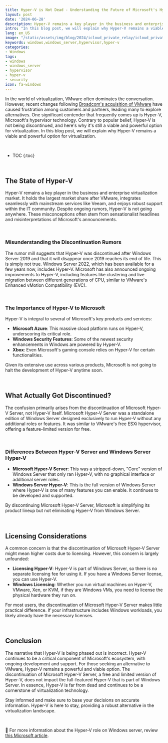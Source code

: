 ```yaml
---
title: Hyper-V is Not Dead - Understanding the Future of Microsoft's Hypervisor
layout: post
date: '2024-06-28'
description: Hyper-V remains a key player in the business and enterprise virtualization market.
intro: "In this blog post, we will explain why Hyper-V remains a viable and powerful option for virtualization."
lang: en_US
image: "/static/assets/img/blog/2024/icloud_private_relay/icloud_private_relay.jpg"
keywords: windows,windows_server,hypervisor,hyper-v
categories:
- Windows
tags:
- windows
- windows_server
- hypervisor
- hyper-v
- security
icon: fa-windows
---
```


In the world of virtualization, VMware often dominates the conversation. However, recent changes following [Broadcom's acquisition of VMware](https://investors.broadcom.com/news-releases/news-release-details/broadcom-completes-acquisition-vmware) have caused frustration among customers and partners, leading many to explore alternatives. One significant contender that frequently comes up is Hyper-V, Microsoft's hypervisor technology. Contrary to popular belief, Hyper-V is not being discontinued, and here's why it's still a viable and powerful option for virtualization. In this blog post, we will explain why Hyper-V remains a viable and powerful option for virtualization.

<br>

* TOC 
{:toc}

<br>

## The State of Hyper-V

Hyper-V remains a key player in the business and enterprise virtualization market. It holds the largest market share after VMware, integrates seamlessly with mainstream services like Veeam, and enjoys robust support within the IT community. Despite ongoing rumors, Hyper-V is not going anywhere. These misconceptions often stem from sensationalist headlines and misinterpretations of Microsoft's announcements.

<br>

### Misunderstanding the Discontinuation Rumors

The rumor mill suggests that Hyper-V was discontinued after Windows Server 2019 and that it will disappear once 2019 reaches its end of life. This is simply not true. Windows Server 2022, which has been available for a few years now, includes Hyper-V. Microsoft has also announced ongoing improvements to Hyper-V, including features like clustering and live migration between different generations of CPU, similar to VMware's Enhanced vMotion Compatibility (EVC).

<br>

### The Importance of Hyper-V to Microsoft

Hyper-V is integral to several of Microsoft's key products and services:

- **Microsoft Azure**: This massive cloud platform runs on Hyper-V, underscoring its critical role.
- **Windows Security Features**: Some of the newest security enhancements in Windows are powered by Hyper-V.
- **Xbox**: Even Microsoft's gaming console relies on Hyper-V for certain functionalities.

Given its extensive use across various products, Microsoft is not going to halt the development of Hyper-V anytime soon.

<br>

## What Actually Got Discontinued?

The confusion primarily arises from the discontinuation of Microsoft Hyper-V Server, not Hyper-V itself. Microsoft Hyper-V Server was a standalone edition of Windows Server designed exclusively to run Hyper-V without any additional roles or features. It was similar to VMware's free ESXi hypervisor, offering a feature-limited version for free.

<br>

### Differences Between Hyper-V Server and Windows Server Hyper-V

- **Microsoft Hyper-V Server**: This was a stripped-down, "Core" version of Windows Server that only ran Hyper-V, with no graphical interface or additional server roles.
- **Windows Server Hyper-V**: This is the full version of Windows Server where Hyper-V is one of many features you can enable. It continues to be developed and supported.

By discontinuing Microsoft Hyper-V Server, Microsoft is simplifying its product lineup but not eliminating Hyper-V from Windows Server. 

<br>

## Licensing Considerations

A common concern is that the discontinuation of Microsoft Hyper-V Server might mean higher costs due to licensing. However, this concern is largely unfounded:

- **Licensing Hyper-V**: Hyper-V is part of Windows Server, so there is no separate licensing fee for using it. If you have a Windows Server license, you can use Hyper-V.
- **Windows Licensing**: Whether you run virtual machines on Hyper-V, VMware, Xen, or KVM, if they are Windows VMs, you need to license the physical hardware they run on.

For most users, the discontinuation of Microsoft Hyper-V Server makes little practical difference. If your infrastructure includes Windows workloads, you likely already have the necessary licenses.

<br>

## Conclusion

The narrative that Hyper-V is being phased out is incorrect. Hyper-V continues to be a critical component of Microsoft's ecosystem, with ongoing development and support. For those seeking an alternative to VMware, Hyper-V remains a powerful and viable option. The discontinuation of Microsoft Hyper-V Server, a free and limited version of Hyper-V, does not impact the full-featured Hyper-V that is part of Windows Server. In essence, Hyper-V is far from dead and continues to be a cornerstone of virtualization technology.

Stay informed and make sure to base your decisions on accurate information. Hyper-V is here to stay, providing a robust alternative in the virtualization landscape.


<br>

📝 For more information about the Hyper-V role on Windows server, review [this Microsoft article](https://learn.microsoft.com/en-us/windows-server/virtualization/hyper-v/hyper-v-on-windows-server).
